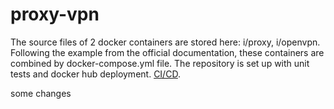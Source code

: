 # proxy-vpn
The source files of 2 docker containers are stored here: i/proxy, i/openvpn. Following the example from the official documentation, these containers are combined by docker-compose.yml file. The repository is set up with unit tests and docker hub deployment. [CI/CD](https://docs.docker.com/language/nodejs/configure-ci-cd/).

some changes